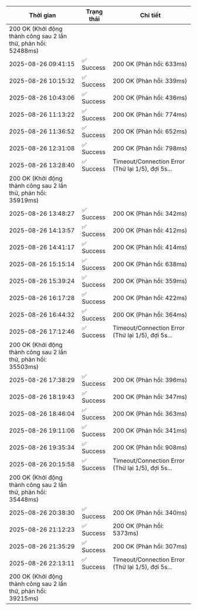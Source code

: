 | Thời gian | Trạng thái | Chi tiết |
|---|---|---|
200 OK (Khởi động thành công sau 2 lần thử, phản hồi: 52488ms) |
| 2025-08-26 09:41:15 | ✅ Success | 200 OK (Phản hồi: 633ms) |
| 2025-08-26 10:15:32 | ✅ Success | 200 OK (Phản hồi: 339ms) |
| 2025-08-26 10:43:06 | ✅ Success | 200 OK (Phản hồi: 436ms) |
| 2025-08-26 11:13:22 | ✅ Success | 200 OK (Phản hồi: 774ms) |
| 2025-08-26 11:36:52 | ✅ Success | 200 OK (Phản hồi: 652ms) |
| 2025-08-26 12:31:08 | ✅ Success | 200 OK (Phản hồi: 798ms) |
| 2025-08-26 13:28:40 | ✅ Success | Timeout/Connection Error (Thử lại 1/5), đợi 5s...
200 OK (Khởi động thành công sau 2 lần thử, phản hồi: 35919ms) |
| 2025-08-26 13:48:27 | ✅ Success | 200 OK (Phản hồi: 342ms) |
| 2025-08-26 14:13:57 | ✅ Success | 200 OK (Phản hồi: 412ms) |
| 2025-08-26 14:41:17 | ✅ Success | 200 OK (Phản hồi: 414ms) |
| 2025-08-26 15:15:14 | ✅ Success | 200 OK (Phản hồi: 638ms) |
| 2025-08-26 15:39:24 | ✅ Success | 200 OK (Phản hồi: 359ms) |
| 2025-08-26 16:17:28 | ✅ Success | 200 OK (Phản hồi: 422ms) |
| 2025-08-26 16:44:32 | ✅ Success | 200 OK (Phản hồi: 364ms) |
| 2025-08-26 17:12:46 | ✅ Success | Timeout/Connection Error (Thử lại 1/5), đợi 5s...
200 OK (Khởi động thành công sau 2 lần thử, phản hồi: 35503ms) |
| 2025-08-26 17:38:29 | ✅ Success | 200 OK (Phản hồi: 396ms) |
| 2025-08-26 18:19:43 | ✅ Success | 200 OK (Phản hồi: 347ms) |
| 2025-08-26 18:46:04 | ✅ Success | 200 OK (Phản hồi: 363ms) |
| 2025-08-26 19:11:06 | ✅ Success | 200 OK (Phản hồi: 341ms) |
| 2025-08-26 19:35:34 | ✅ Success | 200 OK (Phản hồi: 908ms) |
| 2025-08-26 20:15:58 | ✅ Success | Timeout/Connection Error (Thử lại 1/5), đợi 5s...
200 OK (Khởi động thành công sau 2 lần thử, phản hồi: 35448ms) |
| 2025-08-26 20:38:30 | ✅ Success | 200 OK (Phản hồi: 340ms) |
| 2025-08-26 21:12:23 | ✅ Success | 200 OK (Phản hồi: 5373ms) |
| 2025-08-26 21:35:29 | ✅ Success | 200 OK (Phản hồi: 307ms) |
| 2025-08-26 22:13:11 | ✅ Success | Timeout/Connection Error (Thử lại 1/5), đợi 5s...
200 OK (Khởi động thành công sau 2 lần thử, phản hồi: 39215ms) |

